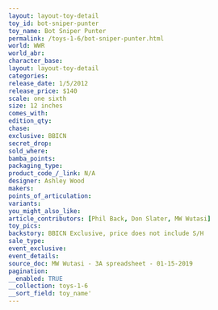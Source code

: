 ```yaml
---
layout: layout-toy-detail 
toy_id: bot-sniper-punter
toy_name: Bot Sniper Punter
permalink: /toys-1-6/bot-sniper-punter.html
world: WWR
world_abr: 
character_base: 
layout: layout-toy-detail
categories: 
release_date: 1/5/2012
release_price: $140 
scale: one sixth
size: 12 inches
comes_with: 
edition_qty: 
chase: 
exclusive: BBICN
secret_drop: 
sold_where: 
bamba_points: 
packaging_type: 
product_code_/_link: N/A
designer: Ashley Wood
makers: 
points_of_articulation: 
variants: 
you_might_also_like: 
article_contributors: [Phil Back, Don Slater, MW Wutasi]
toy_pics: 
backstory: BBICN Exclusive, price does not include S/H
sale_type: 
event_exclusive: 
event_details: 
source_doc: MW Wutasi - 3A spreadsheet - 01-15-2019
pagination: 
__enabled: TRUE
__collection: toys-1-6
__sort_field: toy_name'
---
```

